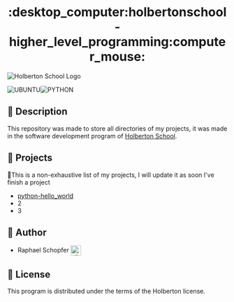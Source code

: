 <div align="center">
    <h1>:desktop_computer:holbertonschool-higher_level_programming:computer_mouse:</h1>
</div>

![Holberton School Logo](https://uploads-ssl.webflow.com/64107f65f30b69371e3d6bfa/6480d99a4643eeded57474df_Holberton%20actual%20digital%20france.png)

![UBUNTU](https://img.shields.io/badge/Ubuntu-E95420?style=for-the-badge&logo=ubuntu&logoColor=white)![PYTHON](https://img.shields.io/badge/Python-FFD43B?style=for-the-badge&logo=python&logoColor=blue)

## :large_blue_circle: Description

This repository was made to store all directories of my projects, it was made in the software development program of [Holberton School](https://www.holbertonschool.fr/).

## :large_blue_circle: Projects

:memo:This is a non-exhaustive list of my projects, I will update it as soon I've finish a project

* <a href="https://github.com/RaphSchp/holbertonschool-higher_level_programming/tree/main/python-hello_world">python-hello_world</a>
* 2
* 3



## :large_blue_circle: Author

* Raphael Schopfer <a href="https://github.com/RaphSchp" rel="nofollow"><img align="center" alt="github" src="https://www.vectorlogo.zone/logos/github/github-tile.svg" height="24" /></a>

## :large_blue_circle: License

This program is distributed under the terms of the Holberton license.